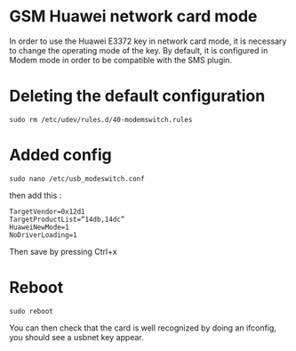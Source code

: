 # GSM Huawei network card mode

In order to use the Huawei E3372 key in network card mode, it is necessary to change the operating mode of the key. By default, it is configured in Modem mode in order to be compatible with the SMS plugin.

# Deleting the default configuration

``sudo rm /etc/udev/rules.d/40-modemswitch.rules``

# Added config

``sudo nano /etc/usb_modeswitch.conf``

then add this :

````
TargetVendor=0x12d1
TargetProductList=“14db,14dc”
HuaweiNewMode=1
NoDriverLoading=1
````

Then save by pressing Ctrl+x

# Reboot

``sudo reboot``

You can then check that the card is well recognized by doing an ifconfig, you should see a usbnet key appear.
